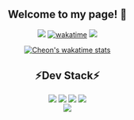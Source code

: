 <div align="center">
 
## Welcome to my page! :wave:
<p align="center">
 
<a href="https://hits.seeyoufarm.com"><img src="https://hits.seeyoufarm.com/api/count/incr/badge.svg?url=https%3A%2F%2Fgithub.com%2FAssembleCat&count_bg=%232B42B2&title_bg=%23090909&icon=&icon_color=%23E7E7E7&title=hits&edge_flat=false"/></a>
[![wakatime](https://wakatime.com/badge/user/5bbff8ea-b399-473c-ba94-aadf52c3461d.svg)](https://wakatime.com/@5bbff8ea-b399-473c-ba94-aadf52c3461d)
<a href="https://recondite-orange-10c.notion.site/3a99a04b7ec94ff695a87ffa616201bf"><img src="https://hits.seeyoufarm.com/api/count/incr/badge.svg?url=https%3A%2F%2Frecondite-orange-10c.notion.site%2F3a99a04b7ec94ff695a87ffa616201bf&count_bg=%23B125EA&title_bg=%23555555&icon=&icon_color=%23E7E7E7&title=CV&edge_flat=false"/></a>

</p>

[![Cheon's wakatime stats](https://github-readme-stats.vercel.app/api/wakatime?username=Cheon&layout=compact&langs_count=5&range=all_time&show_icons=true&title_color=ffab73&text_color=fffecf&icon_color=ffab73&bg_color=433647)](https://github.com/anuraghazra/github-readme-stats)
 
## ⚡Dev Stack⚡
 <div>
  <img src="https://img.shields.io/badge/Spring-6DB33F?style=flat-square&logo=Spring&logoColor=white"/>
  <img src="https://img.shields.io/badge/Kotlin-7F52FF?style=flat-square&logo=Kotlin&logoColor=white"/>
  <img src="https://img.shields.io/badge/React-00AFF0?style=flat-square&logo=React&logoColor=white"/>
  <img src="https://img.shields.io/badge/TypeScript-3178C6?style=flat-square&logo=TypeScript&logoColor=white"/>
 </div>
 <div>
    <a href="https://titibebe.tistory.com/" target="_blank"><img src="https://img.shields.io/badge/Come to my Blog!-000000?style=Notion&logo=betfair&logoColor=white"/></a>
  
 </div>
</div>

